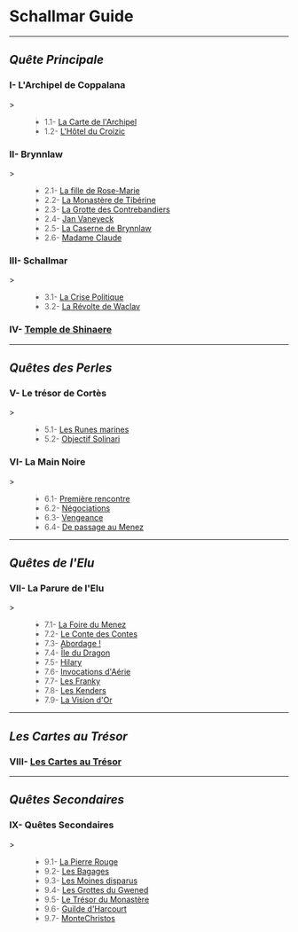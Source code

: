 # Schallmar Guide #




---



## _Quête Principale_ ##


<h3>I- L'Archipel de Coppalana</h3>
> <ul>
<blockquote><li>1.1- <a href='http://code.google.com/p/aerie-pinkpanther/wiki/s11'>La Carte de l'Archipel</a></li>
<li>1.2- <a href='http://code.google.com/p/aerie-pinkpanther/wiki/s12'>L'Hôtel du Croizic</a></li>
</blockquote><blockquote></ul></blockquote>

<h3>II- Brynnlaw</h3>
> <ul>
<blockquote><li>2.1- <a href='http://code.google.com/p/aerie-pinkpanther/wiki/s21'>La fille de Rose-Marie</a></li>
<li>2.2- <a href='http://code.google.com/p/aerie-pinkpanther/wiki/s22'>La Monastère de Tibérine</a></li>
<li>2.3- <a href='http://code.google.com/p/aerie-pinkpanther/wiki/s23'>La Grotte des Contrebandiers</a></li>
<li>2.4- <a href='http://code.google.com/p/aerie-pinkpanther/wiki/s24'>Jan Vaneyeck</a></li>
<li>2.5- <a href='http://code.google.com/p/aerie-pinkpanther/wiki/s25'>La Caserne de Brynnlaw</a></li>
<li>2.6- <a href='http://code.google.com/p/aerie-pinkpanther/wiki/s26'>Madame Claude</a></li>
</blockquote><blockquote></ul></blockquote>



<h3>III- Schallmar</h3>
> <ul>
<blockquote><li>3.1- <a href='http://code.google.com/p/aerie-pinkpanther/wiki/s31'>La Crise Politique</a></li>
<li>3.2- <a href='http://code.google.com/p/aerie-pinkpanther/wiki/s32'>La Révolte de Waclav</a></li>
</blockquote><blockquote></ul></blockquote>


<h3>IV- <a href='http://code.google.com/p/aerie-pinkpanther/wiki/s4'>Temple de Shinaere</a></h3>





---





## _Quêtes des Perles_ ##

<h3>V- Le trésor de Cortès</h3>
> <ul>
<blockquote><li>5.1- <a href='http://code.google.com/p/aerie-pinkpanther/wiki/s51'>Les Runes marines</a></li>
<li>5.2- <a href='http://code.google.com/p/aerie-pinkpanther/wiki/s52'>Objectif Solinari</a></li>
</blockquote><blockquote></ul></blockquote>

<h3>VI- La Main Noire</h3>
> <ul>
<blockquote><li>6.1- <a href='http://code.google.com/p/aerie-pinkpanther/wiki/s61'>Première rencontre</a></li>
<li>6.2- <a href='http://code.google.com/p/aerie-pinkpanther/wiki/s62'>Négociations</a></li>
<li>6.3- <a href='http://code.google.com/p/aerie-pinkpanther/wiki/s63'>Vengeance</a></li>
<li>6.4- <a href='http://code.google.com/p/aerie-pinkpanther/wiki/s64'>De passage au Menez</a></li>
</blockquote><blockquote></ul></blockquote>



---



## _Quêtes de l'Elu_ ##

<h3>VII- La Parure de l'Elu</h3>
> <ul>
<blockquote><li>7.1- <a href='http://code.google.com/p/aerie-pinkpanther/wiki/'>La Foire du Menez</a></li>
<li>7.2- <a href='http://code.google.com/p/aerie-pinkpanther/wiki/'>Le Conte des Contes</a></li>
<li>7.3- <a href='http://code.google.com/p/aerie-pinkpanther/wiki/'>Abordage !</a></li>
<li>7.4- <a href='http://code.google.com/p/aerie-pinkpanther/wiki/'>Île du Dragon</a></li>
<li>7.5- <a href='http://code.google.com/p/aerie-pinkpanther/wiki/'>Hilary</a></li>
<li>7.6- <a href='http://code.google.com/p/aerie-pinkpanther/wiki/'>Invocations d'Aérie</a></li>
<li>7.7- <a href='http://code.google.com/p/aerie-pinkpanther/wiki/'>Les Franky</a></li>
<li>7.8- <a href='http://code.google.com/p/aerie-pinkpanther/wiki/'>Les Kenders</a></li>
<li>7.9- <a href='http://code.google.com/p/aerie-pinkpanther/wiki/'>La Vision d'Or</a></li>
</blockquote><blockquote></ul></blockquote>



---



## _Les Cartes au Trésor_ ##

<h3>VIII- <a href='http://code.google.com/p/aerie-pinkpanther/wiki/'>Les Cartes au Trésor</a></h3>




---



## _Quêtes Secondaires_ ##

<h3>IX- Quêtes Secondaires</h3>
> <ul>
<blockquote><li>9.1- <a href='http://code.google.com/p/aerie-pinkpanther/wiki/'>La Pierre Rouge</a></li>
<li>9.2- <a href='http://code.google.com/p/aerie-pinkpanther/wiki/'>Les Bagages</a></li>
<li>9.3- <a href='http://code.google.com/p/aerie-pinkpanther/wiki/'>Les Moines disparus</a></li>
<li>9.4- <a href='http://code.google.com/p/aerie-pinkpanther/wiki/'>Les Grottes du Gwened</a></li>
<li>9.5- <a href='http://code.google.com/p/aerie-pinkpanther/wiki/'>Le Trésor du Monastère</a></li>
<li>9.6- <a href='http://code.google.com/p/aerie-pinkpanther/wiki/'>Guilde d'Harcourt</a></li>
<li>9.7- <a href='http://code.google.com/p/aerie-pinkpanther/wiki/'>MonteChristos</a></li>
</blockquote><blockquote></ul></blockquote>
